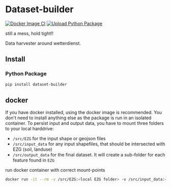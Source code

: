 # Dataset-builder

[![Docker Image CI](https://github.com/CAMELS-DE/dataset-builder/actions/workflows/docker.yml/badge.svg)](https://github.com/CAMELS-DE/dataset-builder/actions/workflows/docker.yml)
[![Upload Python Package](https://github.com/CAMELS-DE/dataset-builder/actions/workflows/pypi_publish.yml/badge.svg)](https://github.com/CAMELS-DE/dataset-builder/actions/workflows/pypi_publish.yml)

still a mess, hold tight!!

Data harvester around wetterdienst. 


## Install

### Python Package

```bash
pip install dataset-builder
```

## docker

If you have docker installed, using the docker image is recommended.
You don't need to install anything else as the package is run in an isolated container. To persist input and output data,
you have to mount three folders to your local harddrive:
 * `/src/EZG` for the input shape or geojson files
 * `/src/input_data` for any input shapefiles, that should be intersected with EZG (soil, landuse)
 * `/src/output_data` for the final dataset. It will create a sub-folder for each feature found in `EZG`


run docker container with correct mount-points

```bash
docker run -it --rm -v /src/EZG:<local EZG folder> -v /src/input_data:<local input folder> -v /src/output_data:<local output target> ghcr.io/camels-de/dataset-builder
```
